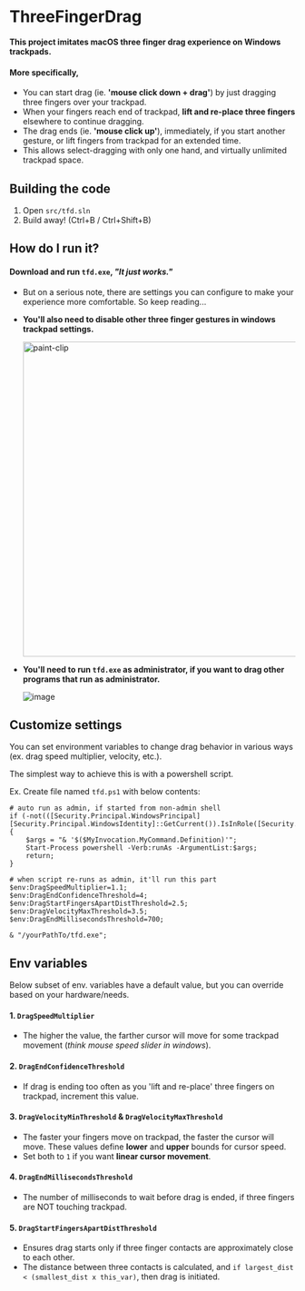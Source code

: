 # ThreeFingerDrag

**This project imitates macOS three finger drag experience on Windows trackpads.**

#### More specifically,
- You can start drag (ie. **'mouse click down + drag'**) by just dragging three fingers over your trackpad.
- When your fingers reach end of trackpad, **lift and re-place three fingers** elsewhere to continue dragging.
- The drag ends (ie. **'mouse click up'**), immediately, if you start another gesture, or lift fingers from trackpad for an extended time.
- This allows select-dragging with only one hand, and virtually unlimited trackpad space.

## Building the code
1. Open `src/tfd.sln`
2. Build away! (Ctrl+B / Ctrl+Shift+B)

## How do I run it?
#### Download and run `tfd.exe`, *"It just works."*
- But on a serious note, there are settings you can configure to make your experience more comfortable. So keep reading...

- **You'll also need to disable other three finger gestures in windows trackpad settings.**

    <img width="555" alt="paint-clip" src="https://user-images.githubusercontent.com/3400083/204067942-55fb5923-6101-4580-8916-35dce32fbe6a.png">

- **You'll need to run `tfd.exe` as administrator, if you want to drag other programs that run as administrator.**

    ![image](https://user-images.githubusercontent.com/3400083/203868101-65520672-44e3-4e50-a69c-15585f23da7b.png)


## Customize settings
You can set environment variables to change drag behavior in various ways (ex. drag speed multiplier, velocity, etc.).

The simplest way to achieve this is with a powershell script.

Ex. Create file named `tfd.ps1` with below contents:
```
# auto run as admin, if started from non-admin shell
if (-not(([Security.Principal.WindowsPrincipal][Security.Principal.WindowsIdentity]::GetCurrent()).IsInRole([Security.Principal.WindowsBuiltInRole]"Administrator")))
{
    $args = "& '$($MyInvocation.MyCommand.Definition)'";
    Start-Process powershell -Verb:runAs -ArgumentList:$args;
    return;
}

# when script re-runs as admin, it'll run this part
$env:DragSpeedMultiplier=1.1;
$env:DragEndConfidenceThreshold=4;
$env:DragStartFingersApartDistThreshold=2.5;
$env:DragVelocityMaxThreshold=3.5;
$env:DragEndMillisecondsThreshold=700;

& "/yourPathTo/tfd.exe";
```

## Env variables
Below subset of env. variables have a default value, but you can override based on your hardware/needs.
#### 1. `DragSpeedMultiplier`
- The higher the value, the farther cursor will move for some trackpad movement (*think mouse speed slider in windows*).
#### 2. `DragEndConfidenceThreshold`
- If drag is ending too often as you 'lift and re-place' three fingers on trackpad, increment this value.
#### 3. `DragVelocityMinThreshold` & `DragVelocityMaxThreshold`
- The faster your fingers move on trackpad, the faster the cursor will move. These values define **lower** and **upper** bounds for cursor speed.
- Set both to `1` if you want **linear cursor movement**.
#### 4. `DragEndMillisecondsThreshold`
- The number of milliseconds to wait before drag is ended, if three fingers are NOT touching trackpad.
#### 5. `DragStartFingersApartDistThreshold`
- Ensures drag starts only if three finger contacts are approximately close to each other.
- The distance between three contacts is calculated, and `if largest_dist < (smallest_dist x this_var)`, then drag is initiated.
